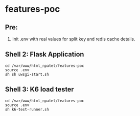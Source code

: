 # features-poc


## Pre:

1. Init .env with real values for split key and redis cache details.



## Shell 2: Flask Application

```
cd /var/www/html_npatel/features-poc
source .env
sh sh uwsgi-start.sh

```


## Shell 3: K6 load tester

```
cd /var/www/html_npatel/features-poc
source .env
sh k6-test-runner.sh

```


